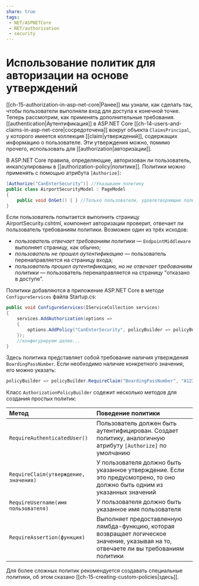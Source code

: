 ```yaml
---
share: true
tags:
 - NET/ASPNETCore
 - NET/authorization
 - security
---
```

# Использование политик для авторизации на основе утверждений
[[ch-15-authorization-in-asp-net-core|Ранее]] мы узнали, как сделать так, чтобы пользователи выполняли вход для доступа к конечной точке. Теперь рассмотрим, как применять дополнительные требования.
[[authentication|Аутентификация]] в ASP.NET Core [[ch-14-users-and-claims-in-asp-net-core|сосредоточена]] вокруг объекта `ClaimsPrincipal`, у которого имеется коллекция [[claim|утверждений]], содержащих информацию о пользователе.
Эти утверждения можно, помимо прочего, использовать для [[authorization|авторизации]].

В ASP.NET Core правила, определяющие, авторизован ли пользователь, инкапсулированы в [[authorization-policy|политике]]. Политики можно применять с помощью атрибута `[Authorize]`:
```csharp
[Authorize("CanEnterSecurity")] //Указываем политику
public class AirportSecurityModel : PageModel
{
	public void OnGet() { } //Только пользователи, удовлетворяющие политике, могут выполнять страницу
}
```
Если пользователь попытается выполнить страницу AirportSecurity.cshtml, компонент авторизации проверит, отвечает ли пользователь требованиям политики. Возможен один из трёх исходов:
- *пользователь отвечает требованиям политики* — `EndpointMiddleware` выполняет страницу, как обычно;
- *пользователь не прошел аутентификацию* — пользователь перенаправляется на страницу входа;
- *пользователь прошел аутентификацию, но не отвечает требованиям политики* — пользователь перенаправляется на страницу "отказано в доступе".

Политики добавляются в приложение ASP.NET Core в методе `ConfigureServices` файла Startup.cs:
```csharp
public void ConfigureServices(IServiceCollection services)
{
	services.AddAuthorization(options => 
	{
		options.AddPolicy("CanEnterSecurity", policyBuilder => policyBuilder.RequireClaim("BoardingPassNumber"));
	});
	//конфигурируем далее...
}
```
Здесь политика представляет собой требование наличия утверждения `BoardingPassNumber`. Если необходимо наличие конкретного значения, его можно указать:
```csharp
policyBuilder => policyBuilder.RequireClaim("BoardingPassNumber", "A1234");
```
Класс `AuthorizationPolicyBuilder` содежит несколько методов для создания простых политик:

|Метод|Поведение политики|
|:---|:---|
|`RequireAuthenticatedUser()`|Пользователь должен быть аутентифицирован. Создает политику, аналогичную атрибуту `[Authorize]` по умолчанию|
|`RequireClaim(утверждение, значения)`|У пользователя должно быть указанное утверждение. Если это предусмотрено, то оно должно быть одним из указанных значений|
|`RequireUsername(имя пользователя)`|У пользователя должно быть указанное имя пользователя|
|`RequireAssertion(функция)`|Выполняет предоставленную лямбда-функцию, которая возвращает логическое значение, указывая на то, отвечаете ли вы требованиям политики|

Для более сложных политик рекомендуется создавать специальные политики, об этом сказано [[ch-15-creating-custom-policies|здесь]].